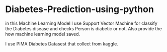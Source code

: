 # Diabetes-Prediction-using-python



in this Machine Learning Model I use Support Vector Machine for classify the Diabetes disease and checks Person is diabetic or not. Also provide the how machine learning model saved. 

I use PIMA Diabetes Datasest that collect from kaggle.
